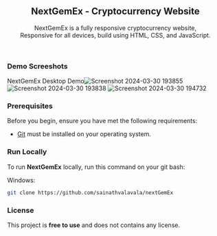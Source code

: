 <div align="center">
  
  <br />
  <br />

  <h2 align="center">NextGemEx - Cryptocurrency Website</h2>

  NextGemEx is a fully responsive cryptocurrency website, <br />Responsive for all devices, build using HTML, CSS, and JavaScript.

</div>

<br />

### Demo Screeshots

NextGemEx Desktop Demo![Screenshot 2024-03-30 193855](https://github.com/sainathvalavala/nextGemEx/assets/146621032/3645a8ec-e041-449f-948f-2248046a8c01)
![Screenshot 2024-03-30 193838](https://github.com/sainathvalavala/nextGemEx/assets/146621032/eef9ae16-fca1-4b9b-9897-d6ae2754ec4c)
![Screenshot 2024-03-30 194732](https://github.com/sainathvalavala/nextGemEx/assets/146621032/81b4be7c-a2d3-4423-a523-88f93b44384c)

### Prerequisites

Before you begin, ensure you have met the following requirements:

* [Git](https://git-scm.com/downloads "Download Git") must be installed on your operating system.

### Run Locally

To run **NextGemEx** locally, run this command on your git bash:


Windows:

```bash
git clone https://github.com/sainathvalavala/nextGemEx
```


### License

This project is **free to use** and does not contains any license.
